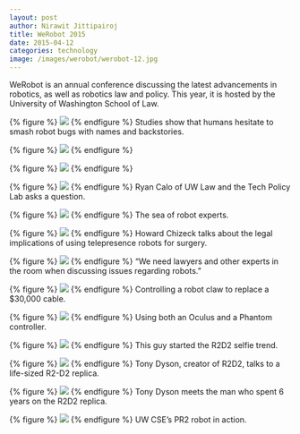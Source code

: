 ```yaml
---
layout: post
author: Nirawit Jittipairoj
title: WeRobot 2015
date: 2015-04-12
categories: technology
image: /images/werobot/werobot-12.jpg
---
```


WeRobot is an annual conference discussing the latest advancements in robotics, as well as robotics law and policy. This year, it is hosted by the University of Washington School of Law.

{% figure %}
![](/images/werobot/werobot-1.jpg)
{% endfigure %}
Studies show that humans hesitate to smash robot bugs with names and backstories.

{% figure %}
![](/images/werobot/werobot-2.jpg)
{% endfigure %}

{% figure %}
![](/images/werobot/werobot-3.jpg)
{% endfigure %}

{% figure %}
![](/images/werobot/werobot-2.jpg)
{% endfigure %}
Ryan Calo of UW Law and the Tech Policy Lab asks a question.

{% figure %}
![](/images/werobot/werobot-5.jpg)
{% endfigure %}
The sea of robot experts.

{% figure %}
![](/images/werobot/werobot-6.jpg)
{% endfigure %}
Howard Chizeck talks about the legal implications of using telepresence robots for surgery.

{% figure %}
![](/images/werobot/werobot-7.jpg)
{% endfigure %}
“We need lawyers and other experts in the room when discussing issues regarding robots.”

{% figure %}
![](/images/werobot/werobot-8.jpg)
{% endfigure %}
Controlling a robot claw to replace a $30,000 cable.

{% figure %}
![](/images/werobot/werobot-9.jpg)
{% endfigure %}
Using both an Oculus and a Phantom controller.

{% figure %}
![](/images/werobot/werobot-11.jpg)
{% endfigure %}
This guy started the R2D2 selfie trend.

{% figure %}
![](/images/werobot/werobot-13.jpg)
{% endfigure %}
Tony Dyson, creator of R2D2, talks to a life-sized R2-D2 replica.

{% figure %}
![](/images/werobot/werobot-10.jpg)
{% endfigure %}
Tony Dyson meets the man who spent 6 years on the R2D2 replica.

{% figure %}
![](/images/werobot/werobot-14.jpg)
{% endfigure %}
UW CSE’s PR2 robot in action.